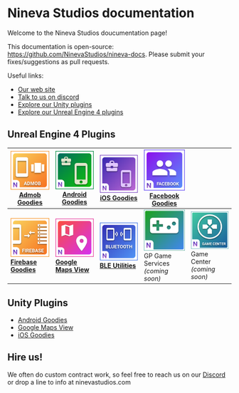 # Nineva Studios documentation

Welcome to the Nineva Studios doucumentation page!

This documentation is open-source: https://github.com/NinevaStudios/nineva-docs. Please submit your fixes/suggestions as pull requests.

Useful links:

* [Our web site](https://ninevastudios.com)
* [Talk to us on discord](https://bit.ly/nineva_support_discord)
* [Explore our Unity plugins](https://assetstore.unity.com/publishers/5296)
* [Explore our Unreal Engine 4 plugins](https://www.unrealengine.com/marketplace/profile/Nineva+Studios)

## Unreal Engine 4 Plugins

| [<img src="icons/admob-ue.png">](ue-plugins/admob-unreal) <br> [Admob Goodies](ue-plugins/admob-unreal)                 | [<img src="icons/ag-ue.png">](ue-plugins/android-goodies-unreal) <br> [Android Goodies](ue-plugins/android-goodies-unreal) | [<img src="icons/ig-ue.png">](ue-plugins/ios-goodies) <br> [iOS Goodies](ue-plugins/ios-goodies)            | [<img src="icons/facebook-ue.png">](ue-plugins/facebook-goodies) <br> [Facebook Goodies](ue-plugins/facebook-goodies) |                                                                                |
| ----------------------------------------------------------------------------------------------------------------------- | -------------------------------------------------------------------------------------------------------------------------- | ----------------------------------------------------------------------------------------------------------- | ---------------------------------------------------------------------------------------------------------------- | ------------------------------------------------------------------------------ |
| [<img src="icons/firebase-ue.png">](ue-plugins/firebase-unreal) <br> **[Firebase Goodies](ue-plugins/firebase-unreal)** | [<img src="icons/maps-ue.png">](ue-plugins/google-maps-unreal) <br> **[Google Maps View](ue-plugins/google-maps-unreal)**  | [<img src="icons/ble-ue.png">](ue-plugins/ble-utilities) <br> **[BLE Utilities](ue-plugins/ble-utilities)** | [<img src="icons/play-games-ue.png">]() <br> GP Game Services <br> _(coming soon)_                               | [<img src="icons/game-center-ios.png">]() <br>Game Center <br> _(coming soon)_ |

## Unity Plugins

* [Android Goodies](unity-plugins/android-goodies)
* [Google Maps View](unity-plugins/google-maps)
* [iOS Goodies](unity-plugins/ios-goodies)

## Hire us!

We often do custom contract work, so feel free to reach us on our [Discord](https://bit.ly/nineva_support_discord) or drop a line to info at ninevastudios.com
